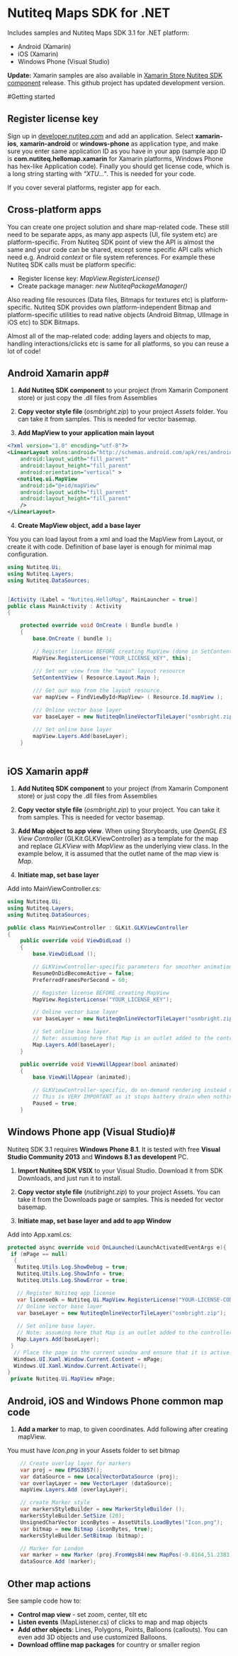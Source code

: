 # Nutiteq Maps SDK for .NET

Includes samples and Nutiteq Maps SDK 3.1 for .NET platform:
* Android (Xamarin)
* iOS (Xamarin)
* Windows Phone (Visual Studio)

**Update:** Xamarin samples are also available in [Xamarin Store Nutiteq SDK component](https://components.xamarin.com/view/NutiteqMapsSDK) release. This github project has updated development version.

#Getting started
## Register license key

Sign up in [developer.nutiteq.com](http://developer.nutiteq.com) and add an application. Select **xamarin-ios**, **xamarin-android** or **windows-phone** as application type, and make sure you enter same application ID as you have in your app (sample app ID is **com.nutiteq.hellomap.xamarin** for Xamarin platforms, Windows Phone has hex-like Application code). Finally you should get license code, which is a long string starting with *"XTU..."*. This is needed for your code.

If you cover several platforms, register app for each.

## Cross-platform apps #

You can create one project solution and share map-related code. These still need to be separate apps, as many app aspects (UI, file system etc) are platform-specific. From Nutiteq SDK point of view the API is almost the same and your code can be shared, except some specific API calls which need e.g. Android *context* or file system references. For example these Nutiteq SDK calls must be platform specific:

* Register license key: *MapView.RegisterLicense()*
* Create package manager: *new NutiteqPackageManager()*

Also reading file resources (Data files, Bitmaps for textures etc) is platform-specific. Nutiteq SDK provides own platform-independent Bitmap and platform-specific utilities to read native objects (Android Bitmap, UIImage in iOS etc) to SDK Bitmaps.

Almost all of the map-related code: adding layers and objects to map, handling interactions/clicks etc is same for all platforms, so you can reuse a lot of code!

## Android Xamarin app#

1) **Add Nutiteq SDK component** to your project (from Xamarin Component store) or just copy the .dll files from Assemblies

2) **Copy vector style file** (*osmbright.zip*) to your project *Assets* folder. You can take it from samples. This is needed for vector basemap.

3) **Add MapView to your application main layout**

```xml
<?xml version="1.0" encoding="utf-8"?>
<LinearLayout xmlns:android="http://schemas.android.com/apk/res/android"
    android:layout_width="fill_parent"
    android:layout_height="fill_parent"
    android:orientation="vertical" >
   <nutiteq.ui.MapView
    android:id="@+id/mapView"
    android:layout_width="fill_parent" 
    android:layout_height="fill_parent" 
    />
</LinearLayout>
```

4) **Create MapView object, add a base layer** 

You you can load layout from a xml and load the MapView from Layout, or create it with code. Definition of base layer is enough for minimal map configuration.

```csharp
using Nutiteq.Ui;
using Nutiteq.Layers;
using Nutiteq.DataSources;


[Activity (Label = "Nutiteq.HelloMap", MainLauncher = true)]
public class MainActivity : Activity
{

	protected override void OnCreate ( Bundle bundle )
	{
		base.OnCreate ( bundle );

		// Register license BEFORE creating MapView (done in SetContentView)
		MapView.RegisterLicense("YOUR_LICENSE_KEY", this);

		/// Set our view from the "main" layout resource
		SetContentView ( Resource.Layout.Main );
	
		/// Get our map from the layout resource. 
		var mapView = FindViewById<MapView> ( Resource.Id.mapView );

		/// Online vector base layer
		var baseLayer = new NutiteqOnlineVectorTileLayer("osmbright.zip");

		/// Set online base layer  
		mapView.Layers.Add(baseLayer);
	}
	
```


## iOS Xamarin app#


1) **Add Nutiteq SDK component** to your project (from Xamarin Component store) or just copy the .dll files from Assemblies

2) **Copy vector style file** (*osmbright.zip*) to your project. You can take it from samples. This is needed for vector basemap.

3) **Add Map object to app view**. When using Storyboards, use *OpenGL ES View Controller* (GLKit.GLKViewController)
as a template for the map and replace *GLKView* with *MapView* as the underlying view class.
In the example below, it is assumed that the outlet name of the map view is *Map*.

4) **Initiate map, set base layer**

Add into MainViewController.cs:

```csharp
using Nutiteq.Ui;
using Nutiteq.Layers;
using Nutiteq.DataSources;

public class MainViewController : GLKit.GLKViewController
{
	public override void ViewDidLoad ()
	{
		base.ViewDidLoad ();

		// GLKViewController-specific parameters for smoother animations
		ResumeOnDidBecomeActive = false;
		PreferredFramesPerSecond = 60;

		// Register license BEFORE creating MapView 
		MapView.RegisterLicense("YOUR_LICENSE_KEY");

		// Online vector base layer
		var baseLayer = new NutiteqOnlineVectorTileLayer("osmbright.zip");

		// Set online base layer.
		// Note: assuming here that Map is an outlet added to the controller.
		Map.Layers.Add(baseLayer);
	}

	public override void ViewWillAppear(bool animated)
	{
		base.ViewWillAppear (animated);

		// GLKViewController-specific, do on-demand rendering instead of constant redrawing
		// This is VERY IMPORTANT as it stops battery drain when nothing changes on the screen!
		Paused = true;
	}

```

## Windows Phone app (Visual Studio)#

Nutiteq SDK 3.1 requires **Windows Phone 8.1**. It is tested with free **Visual Studio Community 2013** and **Windows 8.1 as developent** PC.

1) **Import Nutiteq SDK VSIX** to your Visual Studio. Download it from SDK Downloads, and just run it to install.

2) **Copy vector style file** (*nutibright.zip*) to your project Assets. You can take it from the Downloads page or samples. This is needed for vector basemap.

3) **Initiate map, set base layer and add to app Window**

Add into App.xaml.cs:

```csharp
protected async override void OnLaunched(LaunchActivatedEventArgs e){
 if (mPage == null)
  {
   Nutiteq.Utils.Log.ShowDebug = true;
   Nutiteq.Utils.Log.ShowInfo = true;
   Nutiteq.Utils.Log.ShowError = true;

   // Register Nutiteq app license
   var licenseOk = Nutiteq.Ui.MapView.RegisterLicense("YOUR-LICENSE-CODE");
   // Online vector base layer
   var baseLayer = new NutiteqOnlineVectorTileLayer("osmbright.zip");
   
   // Set online base layer.
   // Note: assuming here that Map is an outlet added to the controller.
   Map.Layers.Add(baseLayer);
 }
  // Place the page in the current window and ensure that it is active.
  Windows.UI.Xaml.Window.Current.Content = mPage;
  Windows.UI.Xaml.Window.Current.Activate();
}
 private Nutiteq.Ui.MapView mPage;

```


## Android, iOS and Windows Phone common map code #

1) **Add a marker** to map, to given coordinates. Add following after creating mapView.

You must have *Icon.png* in your Assets folder to set bitmap

```csharp
	// Create overlay layer for markers
	var proj = new EPSG3857();
	var dataSource = new LocalVectorDataSource (proj);
	var overlayLayer = new VectorLayer (dataSource);
	mapView.Layers.Add (overlayLayer);

	// create Marker style
	var markersStyleBuilder = new MarkerStyleBuilder ();
	markersStyleBuilder.SetSize (20);
	UnsignedCharVector iconBytes = AssetUtils.LoadBytes("Icon.png");
	var bitmap = new Bitmap (iconBytes, true);
	markersStyleBuilder.SetBitmap (bitmap);

	// Marker for London
	var marker = new Marker (proj.FromWgs84(new MapPos(-0.8164,51.2383)), markersStyleBuilder.BuildStyle ());
	dataSource.Add (marker);

```

## Other map actions

See sample code how to:

* **Control map view** - set zoom, center, tilt etc
* **Listen events** (MapListener.cs) of clicks to map and map objects
* **Add other objects**: Lines, Polygons, Points, Balloons (callouts). You can even add 3D objects and use customized Balloons.
* **Download offline map packages** for country or smaller region
